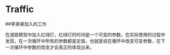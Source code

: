 # Traffic

##李承昊加入的工作

在道路模型中加入红绿灯，红绿灯的时间是一个可变的参数。在实际使用的过程中发现，在一次循环中所有的参数都是定值，也就是说在循环中改变可变参数，在下一次循环中参数的改变才会真正的体现出来。
